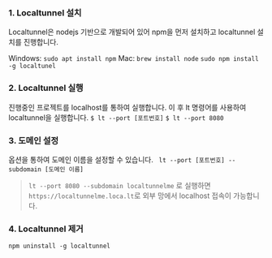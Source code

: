 ### 1. Localtunnel 설치
Localtunnel은 nodejs 기반으로 개발되어 있어 npm을 먼저 설치하고 localtunnel 설치를 진행합니다.

Windows: ```sudo apt install npm```
Mac: ```brew install node```
```sudo npm install -g localtunel```

### 2. Localtunnel 실행
진행중인 프로젝트를 localhost를 통하여 실행합니다.
이 후 lt 명령어를 사용하여 localtunnel을 실행합니다.
```$ lt --port [포트번호]```
```$ lt --port 8080```

### 3. 도메인 설정
옵션을 통하여 도메인 이름을 설정할 수 있습니다.
``` lt --port [포트번호] --subdomain [도메인 이름]```
> ```lt --port 8080 --subdomain localtunnelme``` 로 실행하면 ```https://localtunnelme.loca.lt```로 외부 망에서 localhost 접속이 가능합니다.

### 4. Localtunnel 제거
```npm uninstall -g localtunnel```